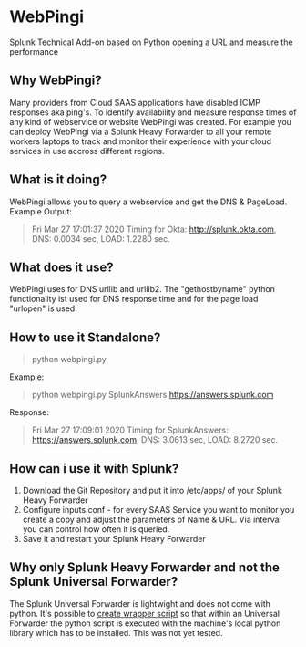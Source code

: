 # WebPingi
Splunk Technical Add-on based on Python opening a URL and measure the performance

## Why WebPingi?
Many providers from Cloud SAAS applications have disabled ICMP responses aka ping's. To identify availability and measure response times of any kind of webservice or website WebPingi was created. For example you can deploy WebPingi via a Splunk Heavy Forwarder to all your remote workers laptops to track and monitor their experience with your cloud services in use accross different regions. 

## What is it doing?
WebPingi allows you to query a webservice and get the DNS & PageLoad. 
Example Output:
> Fri Mar 27 17:01:37 2020 Timing for Okta: http://splunk.okta.com, DNS: 0.0034 sec, LOAD: 1.2280 sec.

## What does it use?
WebPingi uses for DNS urllib and urllib2. The "gethostbyname" python functionality ist used for DNS response time and for the page load "urlopen" is used.

## How to use it Standalone?

> python webpingi.py <Name> <HTTP URL>

Example: 
>python webpingi.py SplunkAnswers https://answers.splunk.com

Response:
> Fri Mar 27 17:09:01 2020 Timing for SplunkAnswers: https://answers.splunk.com, DNS: 3.0613 sec, LOAD: 8.2720 sec.

## How can i use it with Splunk?
1. Download the Git Repository and put it into /etc/apps/ of your Splunk Heavy Forwarder
2. Configure inputs.conf - for every SAAS Service you want to monitor you create a copy and adjust the parameters of Name & URL. Via interval you can control how often it is queried.
3. Save it and restart your Splunk Heavy Forwarder

## Why only Splunk Heavy Forwarder and not the Splunk Universal Forwarder?
The Splunk Universal Forwarder is lightwight and does not come with python. It's possible to [create wrapper script](https://sublimerobots.com/2017/01/simple-splunk-scripted-input-example/) so that within an Universal Forwarder the python script is executed with the machine's local python library which has to be installed. This was not yet tested. 
